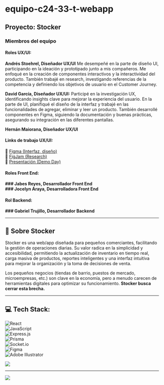 # equipo-c24-33-t-webapp

## Proyecto: Stocker

### Miembros del equipo

#### Roles UX/UI:

**Andrés Stoehrel, Diseñador UX/UI**
Me desempeñé en la parte de diseño UI, participando en la ideación y prototipado junto a mis compañeros. Me enfoqué en la creación de componentes interactivos y la interactividad del producto. También trabajé en research, investigando referencias de la competencia y definiendo los objetivos de usuario en el Customer Journey.

**David García, Diseñador UX/UI:** 
Participé en la investigación UX, identificando insights clave para mejorar la experiencia del usuario. En la parte de UI, planifiqué el diseño de la interfaz y trabajé en las funcionalidades de agregar, eliminar y leer un producto. También desarrollé componentes en Figma, siguiendo la documentación y buenas prácticas, asegurando su integración en las diferentes pantallas.

**Hernán Maiorana, Diseñador UX/UI**  

#### Links de trabajo UX/UI:
🔗 [Figma (Interfaz, diseño)](https://www.figma.com/design/cZScFsdNzmMMOmYcmjun0P/UI-Kit-Stocker?node-id=2009-2&t=tDPqoba3sgnEavCx-1)  
🔗 [FigJam (Research)](https://www.figma.com/board/R0WOzdtFmkbdxdmJqkUDKR/Proyecto--App-de-Gestion-de-Peque%C3%B1as-Empresas?node-id=0-1&p=f&t=QAAxOd05cC20Hjrv-0)  
🔗 [Presentación (Demo Day)](https://www.figma.com/slides/L3afleFWn7NbYGud3ytSC4/Product-Review?node-id=1-1086&t=IyTNlsw9IxMwONzx-0)  

#### Roles Front End:
**### Jabes Reyes, Desarrollador Front End**  
**### Jocelyn Araya, Desarrolladora Front End**  

#### Rol Backend:
**### Gabriel Trujillo, Desarrollador Backend**  

---

## 📌 Sobre Stocker  

Stocker es una web/app diseñada para pequeños comerciantes, facilitando la gestión de operaciones diarias. Su valor radica en la simplicidad y accesibilidad, permitiendo la actualización de inventario en tiempo real, carga masiva de productos, reportes inteligentes y una interfaz intuitiva para mejorar la organización y la toma de decisiones de venta.  

Los pequeños negocios (tiendas de barrio, puestos de mercado, microempresas, etc.) son clave en la economía, pero a menudo carecen de herramientas digitales para optimizar su funcionamiento. **Stocker busca cerrar esta brecha.**  

---

## 💻 Tech Stack:
![React](https://img.shields.io/badge/react-%2320232a.svg?style=flat&logo=react&logoColor=%2361DAFB)  
![JavaScript](https://img.shields.io/badge/javascript-%23323330.svg?style=flat&logo=javascript&logoColor=%23F7DF1E)  
![Express.js](https://img.shields.io/badge/express.js-%23404d59.svg?style=flat&logo=express&logoColor=%2361DAFB)  
![Prisma](https://img.shields.io/badge/Prisma-3982CE?style=flat&logo=Prisma&logoColor=white)  
![Socket.io](https://img.shields.io/badge/Socket.io-black?style=flat&logo=socket.io&badgeColor=010101)  
![Figma](https://img.shields.io/badge/figma-%23F24E1E.svg?style=flat&logo=figma&logoColor=white)  
![Adobe Illustrator](https://img.shields.io/badge/adobe%20illustrator-%23FF9A00.svg?style=flat&logo=adobe%20illustrator&logoColor=white)  

![](https://github-readme-stats.vercel.app/api/top-langs/?username=Stocker&theme=vue&hide_border=false&include_all_commits=false&count_private=false&layout=compact)  

---

[![](https://visitcount.itsvg.in/api?id=Stocker&icon=0&color=0)](https://visitcount.itsvg.in)  

